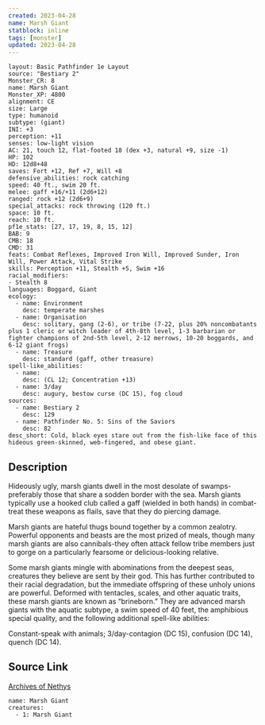 ```yaml
---
created: 2023-04-28
name: Marsh Giant
statblock: inline
tags: [monster]
updated: 2023-04-28
---
```

```statblock
layout: Basic Pathfinder 1e Layout
source: "Bestiary 2"
Monster_CR: 8
name: Marsh Giant
Monster_XP: 4800
alignment: CE
size: Large
type: humanoid
subtype: (giant)
INI: +3
perception: +11
senses: low-light vision
AC: 21, touch 12, flat-footed 18 (dex +3, natural +9, size -1)
HP: 102
HD: 12d8+48
saves: Fort +12, Ref +7, Will +8
defensive_abilities: rock catching
speed: 40 ft., swim 20 ft.
melee: gaff +16/+11 (2d6+12)
ranged: rock +12 (2d6+9)
special_attacks: rock throwing (120 ft.)
space: 10 ft.
reach: 10 ft.
pf1e_stats: [27, 17, 19, 8, 15, 12]
BAB: 9
CMB: 18
CMD: 31
feats: Combat Reflexes, Improved Iron Will, Improved Sunder, Iron Will, Power Attack, Vital Strike
skills: Perception +11, Stealth +5, Swim +16
racial_modifiers:
- Stealth 8
languages: Boggard, Giant
ecology:
  - name: Environment
    desc: temperate marshes
  - name: Organisation
    desc: solitary, gang (2-6), or tribe (7-22, plus 20% noncombatants plus 1 cleric or witch leader of 4th-8th level, 1-3 barbarian or fighter champions of 2nd-5th level, 2-12 merrows, 10-20 boggards, and 6-12 giant frogs)
  - name: Treasure
    desc: standard (gaff, other treasure)
spell-like_abilities:
  - name:
    desc: (CL 12; Concentration +13)
  - name: 3/day
    desc: augury, bestow curse (DC 15), fog cloud
sources:
  - name: Bestiary 2
    desc: 129
  - name: Pathfinder No. 5: Sins of the Saviors
    desc: 82
desc_short: Cold, black eyes stare out from the fish-like face of this hideous green-skinned, web-fingered, and obese giant.
```
## Description
Hideously ugly, marsh giants dwell in the most desolate of swamps-preferably those that share a sodden border with the sea. Marsh giants typically use a hooked club called a gaff (wielded in both hands) in combat-treat these weapons as flails, save that they do piercing damage.

Marsh giants are hateful thugs bound together by a common zealotry. Powerful opponents and beasts are the most prized of meals, though many marsh giants are also cannibals-they often attack fellow tribe members just to gorge on a particularly fearsome or delicious-looking relative.

Some marsh giants mingle with abominations from the deepest seas, creatures they believe are sent by their god. This has further contributed to their racial degradation, but the immediate offspring of these unholy unions are powerful. Deformed with tentacles, scales, and other aquatic traits, these marsh giants are known as “brineborn.” They are advanced marsh giants with the aquatic subtype, a swim speed of 40 feet, the amphibious special quality, and the following additional spell-like abilities:

Constant-speak with animals; 3/day-contagion (DC 15), confusion (DC 14), quench (DC 14).
## Source Link
[Archives of Nethys](https://aonprd.com/MonsterDisplay.aspx?ItemName=Marsh%20Giant)
```encounter-table
name: Marsh Giant
creatures:
  - 1: Marsh Giant
```
